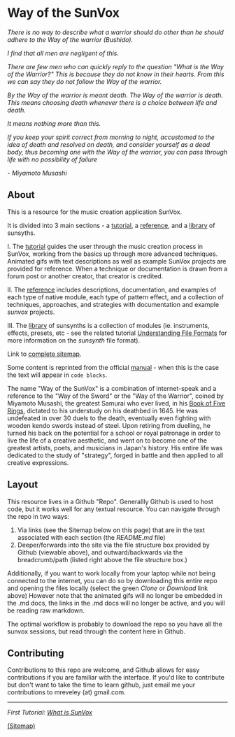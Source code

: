 # Way of the SunVox
_There is no way to describe what a warrior should do other than he should adhere to
the Way of the warrior (Bushido)._

_I find that all men are negligent of this._

_There are few men who can quickly reply to the question "What is the Way of the Warrior?" This is because they do not know in their hearts. From this we can say they do not follow the Way of the warrior._

_By the Way of the warrior is meant death._
_The Way of the warrior is death. This means choosing death whenever there is a choice between life and death._

_It means nothing more than this._

_If you keep your spirit correct from morning to night, accustomed to the idea of death and resolved on death, and consider yourself as a dead body, thus becoming one with the Way of the warrior, you can pass through life with no possibility of failure_

_- Miyamoto Musashi_

## About

This is a resource for the music creation application SunVox.

It is divided into 3 main sections - a [tutorial](I--Tutorial), a [reference](II--Reference), and a [library](III--Library) of sunsyths.

I. The [tutorial](Tutorial) guides the user through the music creation process in SunVox, working from the basics up through more advanced techniques. Animated gifs with text descriptions as well as example SunVox projects are provided for reference. When a technique or documentation is drawn from a forum post or another creator, that creator is credited.

II. The [reference](II--Reference) includes descriptions, documentation, and examples of each type of native module, each type of pattern effect, and a collection of techniques, approaches, and strategies with documentation and example _sunvox_ projects.

III. The [library](Library) of sunsynths is a collection of modules (ie. instruments, effects, presets, etc - see the related tutorial [Understanding File Formats](Tutorial/1--Introduction/c--Understanding-File-Formats) for more information on the _sunsynth_ file format).

Link to [complete sitemap](Sitemap.md).

Some content is reprinted from the official [manual](http://www.warmplace.ru/wiki/doku.php?id=sunvox:manual_en#effects) - when this is the case the text will appear in `code blocks`.

The name "Way of the SunVox" is a combination of internet-speak and a reference to the "Way of the Sword" or the "Way of the Warrior", coined by Miyamoto Musashi, the greatest Samurai who ever lived, in his [Book of Five Rings](https://archive.org/stream/MiyamotoMusashi-BookOfFiveRingsgoRinNoSho/Book_of_Five_Rings_djvu.txt), dictated to his understudy on his deathbed in 1645. He was undefeated in over 30 duels to the death, eventually even fighting with wooden kendo swords instead of steel. Upon retiring from duelling, he turned his back on the potential for a school or royal patronage in order to live the life of a creative aesthetic, and went on to become one of the greatest artists, poets, and musicians in Japan's history. His entire life was dedicated to the study of "strategy", forged in battle and then applied to all creative expressions.

## Layout

This resource lives in a Github "Repo". Generallly Github is used to host code, but it works well for any textual resource. You can navigate through the repo in two ways:

1. Via links (see the Sitemap below on this page) that are in the text associated with each section (the _README.md_ file)
2. Deeper/forwards into the site via the file structure box provided by Github (viewable above), and outward/backwards via the breadcrumb/path (listed right above the file structure box.)

Additionally, if you want to work locally from your laptop while not being connected to the internet, you can do so by downloading this entire repo and opening the files locally (select the green _Clone or Download_ link above) However note that the animated gifs will no longer be embedded in the .md docs, the links in the .md docs will no longer be active, and you will be reading raw markdown.

The optimal workflow is probably to download the repo so you have all the sunvox sessions, but read through the content here in Github.

## Contributing

Contributions to this repo are welcome, and Github  allows for easy contributions if you are familiar with the interface. If you'd like to contribute but don't want to take the time to learn github, just email me your contributions to mreveley (at) gmail.com.

---

_First Tutorial: [What is SunVox](I--Tutorial/a--What-is-SunVox)_

[(Sitemap)](https://github.com/way-of-the-sunvox/Way-of-the-SunVox/blob/master/Sitemap.md)
